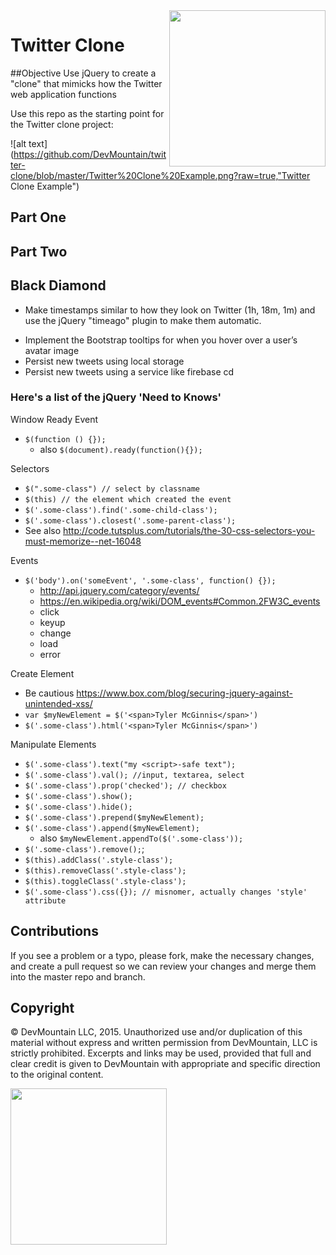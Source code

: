 <img src="https://devmounta.in/img/logowhiteblue.png" width="250" align="right">

Twitter Clone
=============

##Objective
Use jQuery to create a "clone" that mimicks how the Twitter web application functions

Use this repo as the starting point for the Twitter clone project:

![alt text](https://github.com/DevMountain/twitter-clone/blob/master/Twitter%20Clone%20Example.png?raw=true,"Twitter Clone Example")

## Part One
<!-- * Fork the repo -->
<!-- * Get familiar with the html/css -->
<!-- * Right before your closing body tag, link to your jQuery found in the js folder. -->
<!-- * Create a animations.js file and then link to it right before your the closing body tag -->
<!-- * Use jQuery to add the following features: -->
  <!-- * Initially, the Tweet button and the character count button should be hidden (CSS). -->
  <!-- * When the user clicks on the textarea, the textarea should double in size and the character count and Tweet buttons should be revealed. -->
  <!-- * As the user types, the character count should decrease. -->
  <!-- * When there are 10 or less characters, the character counter should turn red. -->
  <!-- * If the user puts in more than 140 characters, the tweet button should be disabled (and re-enabled when there are <= 140 chars). -->
  <!-- * When the user successfully inputs characters and clicks the “Tweet” button, a new tweet should be created and added to the tweet stream in the main column, using the user’s fake profile image in the top left and username/fullname. -->

## Part Two
<!-- * The tweet actions (Reply, Retweet, etc) should only show up when you hover over that individual tweet. Otherwise, they should be hidden. -->
<!-- * The Retweets/timestamp/Reply areas should also be hidden by default. These should only expand if you click on the tweet. Have the students use a jQuery animation to accomplish the reveal, similar to how it’s done on Twitter.com -->

## Black Diamond
* Make timestamps similar to how they look on Twitter (1h, 18m, 1m) and use the jQuery "timeago" plugin to make them automatic.
<!-- * Implement the icons for when a tweet is favorited/retweeted in the upper right of the tweet.
 <!-- - Clicking favorite should increase the favorite count. -->
 <!-- - Clicking retweet should increase the retweet count and take the text of the tweet and retweet it. -->
* Implement the Bootstrap tooltips for when you hover over a user’s avatar image
* Persist new tweets using local storage
* Persist new tweets using a service like firebase cd


### Here's a list of the jQuery 'Need to Knows'

Window Ready Event

* `$(function () {});`
  * also `$(document).ready(function(){});`

Selectors

* `$(".some-class") // select by classname`
* `$(this) // the element which created the event`
* `$('.some-class').find('.some-child-class');`
* `$('.some-class').closest('.some-parent-class');`
* See also <http://code.tutsplus.com/tutorials/the-30-css-selectors-you-must-memorize--net-16048>

Events

* `$('body').on('someEvent', '.some-class', function() {});`
  * <http://api.jquery.com/category/events/>
  * <https://en.wikipedia.org/wiki/DOM_events#Common.2FW3C_events>
  * click
  * keyup
  * change
  * load
  * error

Create Element

* Be cautious <https://www.box.com/blog/securing-jquery-against-unintended-xss/>
* `var $myNewElement = $('<span>Tyler McGinnis</span>')`
* `$('.some-class').html('<span>Tyler McGinnis</span>')`

Manipulate Elements

* `$('.some-class').text("my <script>-safe text");`
* `$('.some-class').val(); //input, textarea, select`
* `$('.some-class').prop('checked'); // checkbox`
* `$('.some-class').show();`
* `$('.some-class').hide();`
* `$('.some-class').prepend($myNewElement);`
* `$('.some-class').append($myNewElement);`
  * also `$myNewElement.appendTo($('.some-class'));`
* `$('.some-class').remove();`;
* `$(this).addClass('.style-class');`
* `$(this).removeClass('.style-class');`
* `$(this).toggleClass('.style-class');`
* `$('.some-class').css({}); // misnomer, actually changes 'style' attribute`


## Contributions
If you see a problem or a typo, please fork, make the necessary changes, and create a pull request so we can review your changes and merge them into the master repo and branch.

## Copyright

© DevMountain LLC, 2015. Unauthorized use and/or duplication of this material without express and written permission from DevMountain, LLC is strictly prohibited. Excerpts and links may be used, provided that full and clear credit is given to DevMountain with appropriate and specific direction to the original content.

<img src="https://devmounta.in/img/logowhiteblue.png" width="250">
